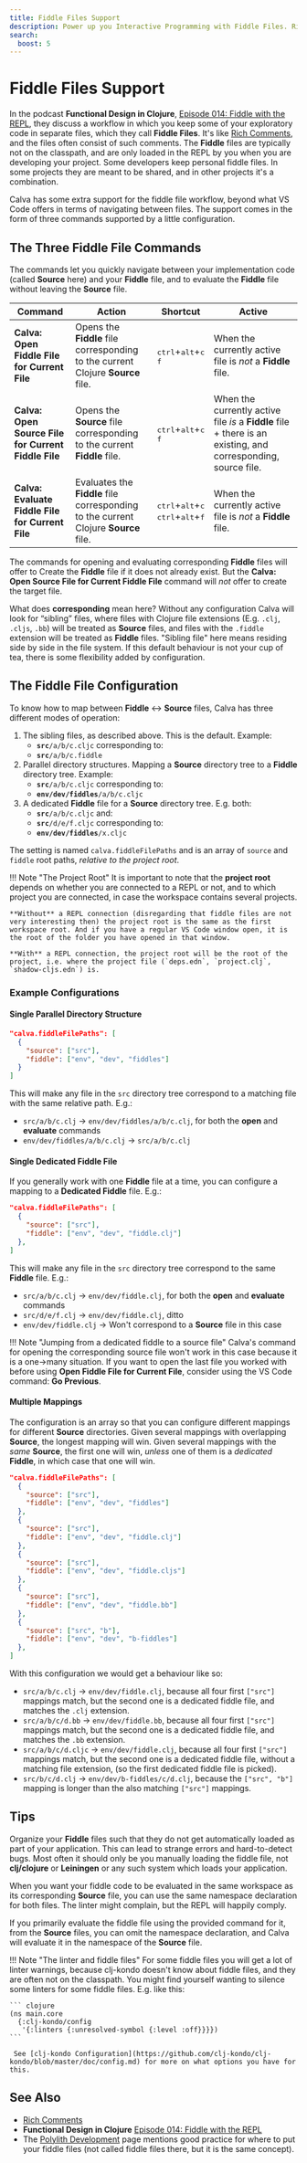 ```yaml
---
title: Fiddle Files Support
description: Power up you Interactive Programming with Fiddle Files. Rich Comments in files of their own with some extra Calva treatment to go with them.
search:
  boost: 5
---
```


# Fiddle Files Support

In the podcast **Functional Design in Clojure**, [Episode 014: Fiddle with the REPL](https://clojuredesign.club/episode/014-fiddle-with-the-repl/), they discuss a workflow in which you keep some of your exploratory code in separate files, which they call **Fiddle Files**. It's like [Rich Comments](rich-comments.md), and the files often consist of such comments. The **Fiddle** files are typically not on the classpath, and are only loaded in the REPL by you when you are developing your project. Some developers keep personal fiddle files. In some projects they are meant to be shared, and in other projects it's a combination.

Calva has some extra support for the fiddle file workflow, beyond what VS Code offers in terms of navigating between files. The support comes in the form of three commands supported by a little configuration.

## The Three Fiddle File Commands

The commands let you quickly navigate between your implementation code (called **Source** here) and your **Fiddle** file, and to evaluate the **Fiddle** file without leaving the **Source** file.

| Command | Action | Shortcut | Active |
|---------|--------|----------|--------|
| **Calva: Open Fiddle File for Current File** | Opens the **Fiddle** file corresponding to the current Clojure **Source** file. | <div style="white-space: nowrap; overflow-x: auto;"><kbd>ctrl</kbd>+<kbd>alt</kbd>+<kbd>c</kbd><br><kbd>f</kbd></div> | When the currently active file is _not_ a **Fiddle** file. |
| **Calva: Open Source File for Current Fiddle File** | Opens the **Source** file corresponding to the current **Fiddle** file. | <div style="white-space: nowrap; overflow-x: auto;"><kbd>ctrl</kbd>+<kbd>alt</kbd>+<kbd>c</kbd><br><kbd>f</kbd></div> | When the currently active file _is_ a **Fiddle** file + there is an existing, and corresponding, source file. |
| **Calva: Evaluate Fiddle File for Current File** | Evaluates the **Fiddle** file corresponding to the current Clojure **Source** file. | <div style="white-space: nowrap; overflow-x: auto;"><kbd>ctrl</kbd>+<kbd>alt</kbd>+<kbd>c</kbd><br><kbd>ctrl</kbd>+<kbd>alt</kbd>+<kbd>f</kbd></div> | When the currently active file is _not_ a **Fiddle** file. |

The commands for opening and evaluating corresponding **Fiddle** files will offer to Create the **Fiddle** file if it does not already exist. But the **Calva: Open Source File for Current Fiddle File** command will _not_ offer to create the target file.

What does **corresponding** mean here? Without any configuration Calva will look for “sibling” files, where files with Clojure file extensions (E.g. `.clj`, `.cljs`, `.bb`) will be treated as **Source** files, and files with the `.fiddle` extension will be treated as **Fiddle** files. "Sibling file" here means residing side by side in the file system. If this default behaviour is not your cup of tea, there is some flexibility added by configuration.

## The Fiddle File Configuration

To know how to map between **Fiddle** <-> **Source** files, Calva has three different modes of operation:

1. The sibling files, as described above. This is the default. Example:
    * **`src`**`/a/b/c.cljc` corresponding to:
    * **`src`**`/a/b/c.fiddle`
1. Parallel directory structures. Mapping a **Source** directory tree to a **Fiddle** directory tree. Example:
    * **`src`**`/a/b/c.cljc` corresponding to:
    * **`env/dev/fiddles`**`/a/b/c.cljc`
1. A dedicated **Fiddle** file for a **Source** directory tree. E.g. both:
    * **`src`**`/a/b/c.cljc` and:
    * **`src`**`/d/e/f.cljc` corresponding to:
    * **`env/dev/fiddles`**`/x.cljc`

The setting is named `calva.fiddleFilePaths` and is an array of `source` and `fiddle` root paths, _relative to the project root_.

!!! Note "The Project Root"
    It is important to note that the **project root** depends on whether you are connected to a REPL or not, and to which project you are connected, in case the workspace contains several projects.

    **Without** a REPL connection (disregarding that fiddle files are not very interesting then) the project root is the same as the first workspace root. And if you have a regular VS Code window open, it is the root of the folder you have opened in that window.

    **With** a REPL connection, the project root will be the root of the project, i.e. where the project file (`deps.edn`, `project.clj`, `shadow-cljs.edn`) is.

### Example Configurations

#### Single Parallel Directory Structure

```json
"calva.fiddleFilePaths": [
  {
    "source": ["src"],
    "fiddle": ["env", "dev", "fiddles"]
  }
]
```

This will make any file in the `src` directory tree correspond to a matching file with the same relative path. E.g.:

* `src/a/b/c.clj` -> `env/dev/fiddles/a/b/c.clj`, for both the **open** and **evaluate** commands
* `env/dev/fiddles/a/b/c.clj` -> `src/a/b/c.clj`

#### Single Dedicated Fiddle File

If you generally work with one **Fiddle** file at a time, you can configure a mapping to a **Dedicated Fiddle** file. E.g.:


```json
"calva.fiddleFilePaths": [
  {
    "source": ["src"],
    "fiddle": ["env", "dev", "fiddle.clj"]
  },
]
```

This will make any file in the `src` directory tree correspond to the same **Fiddle** file. E.g.:

* `src/a/b/c.clj` -> `env/dev/fiddle.clj`, for both the **open** and **evaluate** commands
* `src/d/e/f.clj` -> `env/dev/fiddle.clj`, ditto
* `env/dev/fiddle.clj` -> Won't correspond to a **Source** file in this case

!!! Note "Jumping from a dedicated fiddle to a source file"
    Calva's command for opening the corresponding source file won't work in this case because it is a one->many situation. If you want to open the last file you worked with before using **Open Fiddle File for Current File**, consider using the VS Code command: **Go Previous**.

#### Multiple Mappings

The configuration is an array so that you can configure different mappings for different **Source** directories. Given several mappings with overlapping **Source**, the longest mapping will win. Given several mappings with the _same_ **Source**, the first one will win, _unless_ one of them is a _dedicated_ **Fiddle**, in which case that one will win.

```json
"calva.fiddleFilePaths": [
  {
    "source": ["src"],
    "fiddle": ["env", "dev", "fiddles"]
  },
  {
    "source": ["src"],
    "fiddle": ["env", "dev", "fiddle.clj"]
  },
  {
    "source": ["src"],
    "fiddle": ["env", "dev", "fiddle.cljs"]
  },
  {
    "source": ["src"],
    "fiddle": ["env", "dev", "fiddle.bb"]
  },
  {
    "source": ["src", "b"],
    "fiddle": ["env", "dev", "b-fiddles"]
  },
]
```

With this configuration we would get a behaviour like so:

* `src/a/b/c.clj` -> `env/dev/fiddle.clj`, because all four first `["src"]` mappings match, but the second one is a dedicated fiddle file, and matches the `.clj` extension.
* `src/a/b/c/d.bb` -> `env/dev/fiddle.bb`, because all four first `["src"]` mappings match, but the second one is a dedicated fiddle file, and matches the `.bb` extension.
* `src/a/b/c/d.cljc` -> `env/dev/fiddle.clj`, because all four first `["src"]` mappings match, but the second one is a dedicated fiddle file, without a matching  file extension, (so the first dedicated fiddle file is picked).
* `src/b/c/d.clj` -> `env/dev/b-fiddles/c/d.clj`, because the `["src", "b"]` mapping is longer than the also matching `["src"]` mappings.

## Tips

Organize your **Fiddle** files such that they do not get automatically loaded as part of your application. This can lead to strange errors and hard-to-detect bugs. Most often it should only be you manually loading the fiddle file, not **clj/clojure** or **Leiningen** or any such system which loads your application.

When you want your fiddle code to be evaluated in the same workspace as its corresponding **Source** file, you can use the same namespace declaration for both files. The linter might complain, but the REPL will happily comply.

If you primarily evaluate the fiddle file using the provided command for it, from the **Source** files, you can omit the namespace declaration, and Calva will evaluate it in the namespace of the **Source** file.

!!! Note "The linter and fiddle files"
    For some fiddle files you will get a lot of linter warnings, because clj-kondo doesn't know about fiddle files, and they are often not on the classpath. You might find yourself wanting to silence some linters for some fiddle files. E.g. like this:

    ``` clojure
    (ns main.core
      {:clj-kondo/config
       '{:linters {:unresolved-symbol {:level :off}}}})
    ```

     See [clj-kondo Configuration](https://github.com/clj-kondo/clj-kondo/blob/master/doc/config.md) for more on what options you have for this.

## See Also

* [Rich Comments](rich-comments.md)
* **Functional Design in Clojure** [Episode 014: Fiddle with the REPL](https://clojuredesign.club/episode/014-fiddle-with-the-repl/)
* The [Polylith Development](https://polylith.gitbook.io/poly/architecture/development) page mentions good practice for where to put your fiddle files (not called fiddle files there, but it is the same concept).

